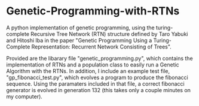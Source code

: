 # Genetic-Programming-with-RTNs
A python implementation of genetic programming, using the turing-complete Recursive Tree Network (RTN) structure defined by Taro Yabuki and Hitoshi Iba in the paper "Genetic Programming Using a Turing-Complete Representation: Recurrent Network Consisting of Trees".  

Provided are the libarary file "genetic_programming.py", which contains the implementation of RTNs and a population class to easily run a Genetic Algorithm with the RTNs.
In addition, I include an example test file, "gp_fibonacci_test.py", which evolves a program to produce the fibonacci sequence. Using the paramaters included in that file, a correct fibonacci generator is evolved in generation 132 (this takes only a couple minutes on my computer).
